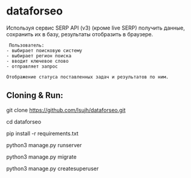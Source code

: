 # dataforseo

Используя сервис SERP API (v3) (кроме live SERP) получить данные, сохранить их в базу, результаты отобразить в браузере.

     Пользователь:
    - выбирает поисковую систему
    - выбирает регион поиска 
    - вводит ключевое слово
    - отправляет запрос

    Отображение статуса поставленных задач и результатов по ним.
    
## Cloning & Run:

git clone https://github.com/lsujh/dataforseo.git

cd dataforseo

pip install -r requirements.txt

python3 manage.py runserver

python3 manage.py migrate

python3 manage.py createsuperuser
